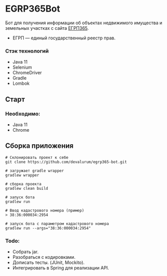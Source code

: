 # EGRP365Bot 

Бот для получения информации об объектах
недвижимого имущества и земельных участках c сайта  [ЕГРП365](https://egrp365.org/map/).

- ЕГРП — единый государственный реестр прав.

### Стэк технологий 
- Java 11
- Selenium
- ChromeDriver
- Gradle
- Lombok
 

 ## Старт
 
 ### Необходимо:
 - Java 11
 - Chrome 

## Сборка приложения
```shell script
# Склонировать проект к себе
git clone https://github.com/devalurum/egrp365-bot.git

# загружает gradle wrapper
gradlew wrapper

# сборка проекта
gradlew clean build 

# запуск бота
gradlew run 

# Ввод кадастрового номера (пример)
> 38:36:000034:2954

# запуск бота с параметром кадастрового номера
gradlew run --args="38:36:000034:2954"
```

### Todo: 
- Собрать jar.
- Разобраться с кодировками.
- Дописать тесты. (JUnit, Mockito).
- Интегрировать в Spring для реализации API.